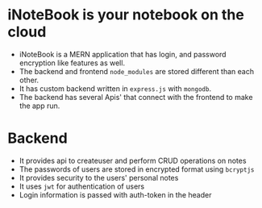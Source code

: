 # iNoteBook is your notebook on the cloud
- iNoteBook is a MERN application that has login, and password encryption like features as well. 
- The backend and frontend `node_modules` are stored different than each other.
- It has custom backend written in `express.js` with `mongodb`.
- The backend has several Apis' that connect with the frontend to make the app run.

# Backend
- It provides api to createuser and perform CRUD operations on notes
- The passwords of users are stored in encrypted format using `bcryptjs`
- It provides security to the users' personal notes
- It uses `jwt` for authentication of users
- Login information is passed with auth-token in the header
